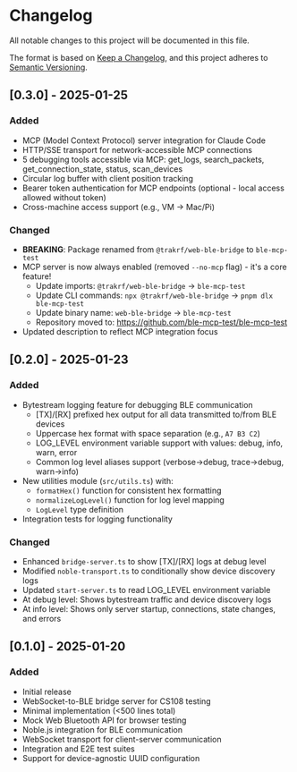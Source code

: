 # Changelog

All notable changes to this project will be documented in this file.

The format is based on [Keep a Changelog](https://keepachangelog.com/en/1.1.0/),
and this project adheres to [Semantic Versioning](https://semver.org/spec/v2.0.0.html).

## [0.3.0] - 2025-01-25

### Added
- MCP (Model Context Protocol) server integration for Claude Code
- HTTP/SSE transport for network-accessible MCP connections
- 5 debugging tools accessible via MCP: get_logs, search_packets, get_connection_state, status, scan_devices
- Circular log buffer with client position tracking
- Bearer token authentication for MCP endpoints (optional - local access allowed without token)
- Cross-machine access support (e.g., VM → Mac/Pi)

### Changed
- **BREAKING**: Package renamed from `@trakrf/web-ble-bridge` to `ble-mcp-test`
- MCP server is now always enabled (removed `--no-mcp` flag) - it's a core feature!
  - Update imports: `@trakrf/web-ble-bridge` → `ble-mcp-test`
  - Update CLI commands: `npx @trakrf/web-ble-bridge` → `pnpm dlx ble-mcp-test`
  - Update binary name: `web-ble-bridge` → `ble-mcp-test`
  - Repository moved to: https://github.com/ble-mcp-test/ble-mcp-test
- Updated description to reflect MCP integration focus

## [0.2.0] - 2025-01-23

### Added
- Bytestream logging feature for debugging BLE communication
  - [TX]/[RX] prefixed hex output for all data transmitted to/from BLE devices
  - Uppercase hex format with space separation (e.g., `A7 B3 C2`)
  - LOG_LEVEL environment variable support with values: debug, info, warn, error
  - Common log level aliases support (verbose→debug, trace→debug, warn→info)
- New utilities module (`src/utils.ts`) with:
  - `formatHex()` function for consistent hex formatting
  - `normalizeLogLevel()` function for log level mapping
  - `LogLevel` type definition
- Integration tests for logging functionality

### Changed
- Enhanced `bridge-server.ts` to show [TX]/[RX] logs at debug level
- Modified `noble-transport.ts` to conditionally show device discovery logs
- Updated `start-server.ts` to read LOG_LEVEL environment variable
- At debug level: Shows bytestream traffic and device discovery logs
- At info level: Shows only server startup, connections, state changes, and errors

## [0.1.0] - 2025-01-20

### Added
- Initial release
- WebSocket-to-BLE bridge server for CS108 testing
- Minimal implementation (<500 lines total)
- Mock Web Bluetooth API for browser testing
- Noble.js integration for BLE communication
- WebSocket transport for client-server communication
- Integration and E2E test suites
- Support for device-agnostic UUID configuration